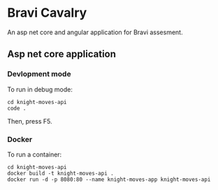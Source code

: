 Bravi Cavalry
=============

An asp net core and angular application for Bravi assesment.


## Asp net core application


### Devlopment mode

To run in debug mode:

```
cd knight-moves-api
code .
```

Then, press F5.


### Docker

To run a container:
```
cd knight-moves-api
docker build -t knight-moves-api .
docker run -d -p 8080:80 --name knight-moves-app knight-moves-api
```
